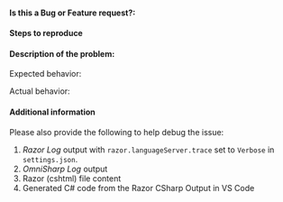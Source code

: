 #### Is this a Bug or Feature request?:


#### Steps to reproduce


#### Description of the problem:

Expected behavior:

Actual behavior:

#### Additional information

Please also provide the following to help debug the issue:

1. *Razor Log* output with `razor.languageServer.trace` set to `Verbose` in `settings.json`.
1. *OmniSharp Log* output
1. Razor (cshtml) file content
1. Generated C# code from the Razor CSharp Output in VS Code
